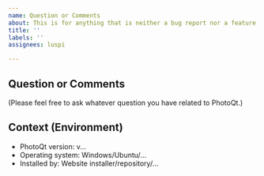 ```yaml
---
name: Question or Comments
about: This is for anything that is neither a bug report nor a feature request.
title: ''
labels: ''
assignees: luspi

---
```


## Question or Comments

(Please feel free to ask whatever question you have related to PhotoQt.)

## Context (Environment)

- PhotoQt version: v...
- Operating system: Windows/Ubuntu/...
- Installed by: Website installer/repository/...
